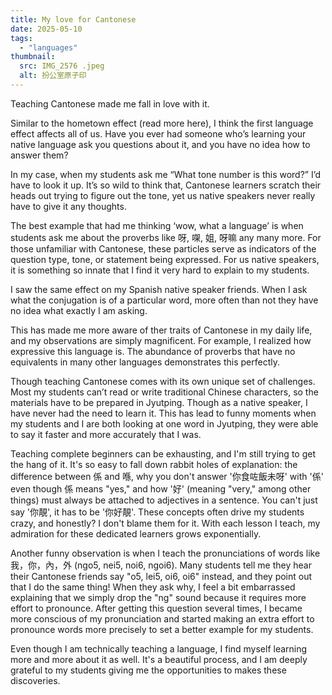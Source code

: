 ```yaml
---
title: My love for Cantonese
date: 2025-05-10
tags:
  - "languages"
thumbnail: 
  src: IMG_2576 .jpeg
  alt: 扮公室原子印
---
```



Teaching Cantonese made me fall in love with it.

Similar to the hometown effect (read more here), I think the first language effect affects all of us. Have you ever had someone who’s learning your native language ask you questions about it, and you have no idea how to answer them? 

In my case, when my students ask me “What tone number is this word?” I’d have to look it up. It’s so wild to think that, Cantonese learners scratch their heads out trying to figure out the tone, yet us native speakers never really have to give it any thoughts.

The best example that had me thinking ‘wow, what a language’ is when students ask me about the proverbs like 呀, 㗎, 姐, 呀嘛 any many more. For those unfamiliar with Cantonese, these particles serve as indicators of the question type, tone, or statement being expressed. For us native speakers, it is something so innate that I find it very hard to explain to my students. 

I saw the same effect on my Spanish native speaker friends. When I ask what the conjugation is of a particular word, more often than not they have no idea what exactly I am asking.

This has made me more aware of ther traits of Cantonese in my daily life, and my observations are simply magnificent. For example, I realized how expressive this language is. The abundance of proverbs that have no equivalents in many other languages demonstrates this perfectly.

Though teaching Cantonese comes with its own unique set of challenges. Most my students can’t read or write traditional Chinese characters, so the materials have to be prepared in Jyutping. Though as a native speaker, I have never had the need to learn it. This has lead to funny moments when my students and I are both looking at one word in Jyutping, they were able to say it faster and more accurately that I was. 

Teaching complete beginners can be exhausting, and I'm still trying to get the hang of it. It's so easy to fall down rabbit holes of explanation: the difference between 係 and 喺, why you don't answer '你食咗飯未呀' with '係' even though 係 means "yes," and how '好' (meaning "very," among other things) must always be attached to adjectives in a sentence. You can't just say '你靚', it has to be '你好靚'. These concepts often drive my students crazy, and honestly? I don't blame them for it. With each lesson I teach, my admiration for these dedicated learners grows exponentially. 

Another funny observation is when I teach the pronunciations of words like 我，你，內，外 (ngo5, nei5, noi6, ngoi6). Many students tell me they hear their Cantonese friends say "o5, lei5, oi6, oi6" instead, and they point out that I do the same thing! When they ask why, I feel a bit embarrassed explaining that we simply drop the "ng" sound because it requires more effort to pronounce. After getting this question several times, I became more conscious of my pronunciation and started making an extra effort to pronounce words more precisely to set a better example for my students.

Even though I am technically teaching a language, I find myself learning more and more about it as well. It's a beautiful process, and I am deeply grateful to my students giving me the opportunities to makes these discoveries.